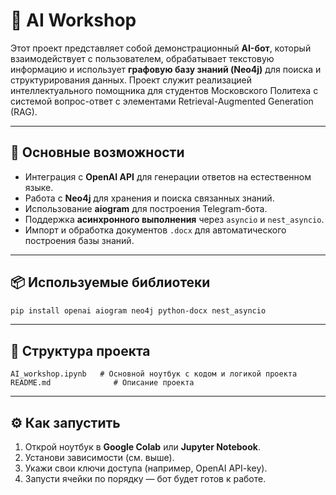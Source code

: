 # 🧠 AI Workshop

Этот проект представляет собой демонстрационный **AI-бот**, который взаимодействует с пользователем, обрабатывает текстовую информацию и использует **графовую базу знаний (Neo4j)** для поиска и структурирования данных. Проект служит реализацией интеллектуального помощника для студентов Московского Политеха с системой вопрос-ответ с элементами Retrieval-Augmented Generation (RAG).

---

## 🚀 Основные возможности

- Интеграция с **OpenAI API** для генерации ответов на естественном языке.  
- Работа с **Neo4j** для хранения и поиска связанных знаний.  
- Использование **aiogram** для построения Telegram-бота.  
- Поддержка **асинхронного выполнения** через `asyncio` и `nest_asyncio`.  
- Импорт и обработка документов `.docx` для автоматического построения базы знаний.

---

## 📦 Используемые библиотеки

```bash
pip install openai aiogram neo4j python-docx nest_asyncio
```

---

## 🧩 Структура проекта

```
AI_workshop.ipynb   # Основной ноутбук с кодом и логикой проекта
README.md              # Описание проекта
```

---

## ⚙️ Как запустить

1. Открой ноутбук в **Google Colab** или **Jupyter Notebook**.  
2. Установи зависимости (см. выше).  
3. Укажи свои ключи доступа (например, OpenAI API-key).  
4. Запусти ячейки по порядку — бот будет готов к работе.  

